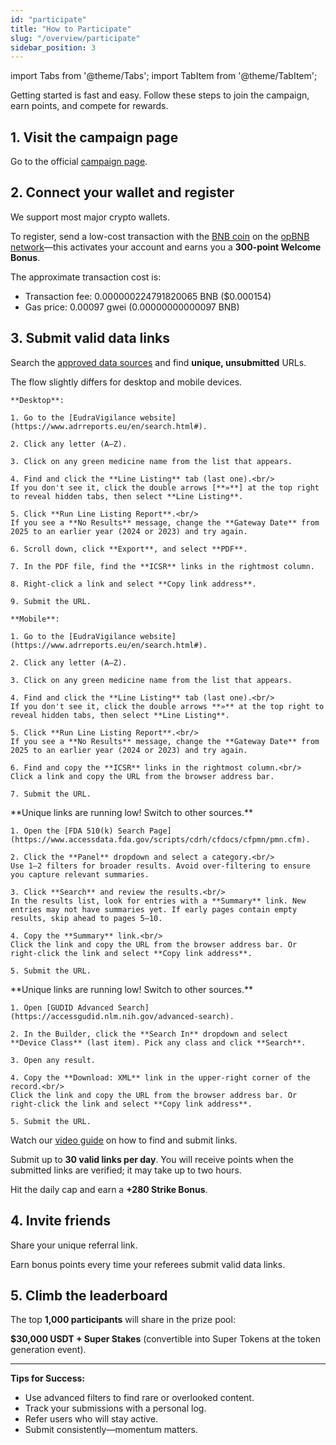 ```yaml
---
id: "participate"
title: "How to Participate"
slug: "/overview/participate"
sidebar_position: 3
---
```


import Tabs from '@theme/Tabs';
import TabItem from '@theme/TabItem';

Getting started is fast and easy. Follow these steps to join the campaign, earn points, and compete for rewards.

## 1. Visit the campaign page

Go to the official [campaign page](https://data-for-ai.superprotocol.com/).

## 2. Connect your wallet and register

We support most major crypto wallets.

To register, send a low-cost transaction with the [BNB coin](https://www.binance.com/en/price/bnb) on the [opBNB network](https://opbnb.bnbchain.org/en)—this activates your account and earns you a **300-point Welcome Bonus**.

The approximate transaction cost is:

- Transaction fee: 0.000000224791820065 BNB ($0.000154)
- Gas price: 0.00097 gwei (0.00000000000097 BNB)

## 3. Submit valid data links

Search the [approved data sources](/data-for-ai/rules/submissions#accepted-databases) and find **unique, unsubmitted** URLs.

<Tabs>
  <TabItem value="eudra" label="EudraVigilance" default>
    The flow slightly differs for desktop and mobile devices.

    **Desktop**:

    1. Go to the [EudraVigilance website](https://www.adrreports.eu/en/search.html#).

    2. Click any letter (A–Z).

    3. Click on any green medicine name from the list that appears.

    4. Find and click the **Line Listing** tab (last one).<br/>
    If you don't see it, click the double arrows [**»**] at the top right to reveal hidden tabs, then select **Line Listing**.

    5. Click **Run Line Listing Report**.<br/>
    If you see a **No Results** message, change the **Gateway Date** from 2025 to an earlier year (2024 or 2023) and try again.

    6. Scroll down, click **Export**, and select **PDF**.

    7. In the PDF file, find the **ICSR** links in the rightmost column.

    8. Right-click a link and select **Copy link address**.

    9. Submit the URL.

    **Mobile**:

    1. Go to the [EudraVigilance website](https://www.adrreports.eu/en/search.html#).

    2. Click any letter (A–Z).

    3. Click on any green medicine name from the list that appears.

    4. Find and click the **Line Listing** tab (last one).<br/>
    If you don't see it, click the double arrows **»** at the top right to reveal hidden tabs, then select **Line Listing**.

    5. Click **Run Line Listing Report**.<br/>
    If you see a **No Results** message, change the **Gateway Date** from 2025 to an earlier year (2024 or 2023) and try again.

    6. Find and copy the **ICSR** links in the rightmost column.<br/>
    Click a link and copy the URL from the browser address bar.

    7. Submit the URL.

  </TabItem>
  <TabItem value="fda" label=" FDA's 510(k)s">
    **Unique links are running low! Switch to other sources.**

    1. Open the [FDA 510(k) Search Page](https://www.accessdata.fda.gov/scripts/cdrh/cfdocs/cfpmn/pmn.cfm).

    2. Click the **Panel** dropdown and select a category.<br/>
    Use 1–2 filters for broader results. Avoid over-filtering to ensure you capture relevant summaries.

    3. Click **Search** and review the results.<br/>
    In the results list, look for entries with a **Summary** link. New entries may not have summaries yet. If early pages contain empty results, skip ahead to pages 5–10.

    4. Copy the **Summary** link.<br/>
    Click the link and copy the URL from the browser address bar. Or right-click the link and select **Copy link address**.

    5. Submit the URL.
  </TabItem>
  <TabItem value="gudid" label="GUDID">
    **Unique links are running low! Switch to other sources.**

    1. Open [GUDID Advanced Search](https://accessgudid.nlm.nih.gov/advanced-search).

    2. In the Builder, click the **Search In** dropdown and select **Device Class** (last item). Pick any class and click **Search**.

    3. Open any result.

    4. Copy the **Download: XML** link in the upper-right corner of the record.<br/>
    Click the link and copy the URL from the browser address bar. Or right-click the link and select **Copy link address**.

    5. Submit the URL.
  </TabItem>
</Tabs>

Watch our [video guide](https://www.youtube.com/watch?v=q2GNQAXIH3o) on how to find and submit links.

Submit up to **30 valid links per day**. You will receive points when the submitted links are verified; it may take up to two hours.

Hit the daily cap and earn a **+280 Strike Bonus**.

## 4. Invite friends

Share your unique referral link.

Earn bonus points every time your referees submit valid data links.

## 5. Climb the leaderboard

The top **1,000 participants** will share in the prize pool:

**$30,000 USDT + Super Stakes** (convertible into Super Tokens at the token generation event).

---

**Tips for Success:**

- Use advanced filters to find rare or overlooked content.
- Track your submissions with a personal log.
- Refer users who will stay active.
- Submit consistently—momentum matters.